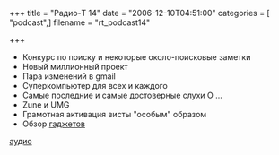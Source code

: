 +++
title = "Радио-T 14"
date = "2006-12-10T04:51:00"
categories = [ "podcast",]
filename = "rt_podcast14"

+++

- Конкурс по поиску и некоторые около-поисковые заметки
- Новый миллионный проект
- Пара изменений в gmail
- Суперкомпьютер для всех и каждого
- Самые последние и самые достоверные слухи О ...
- Zune и UMG
- Грамотная активация висты "особым" образом
- Обзор [гаджетов](http://crunchgear.com/2006/12/05/crunchgears-best-of-2006/)

[аудио](https://cdn.radio-t.com/rt_podcast14.mp3)
<audio src="https://cdn.radio-t.com/rt_podcast14.mp3" preload="none"></audio>
